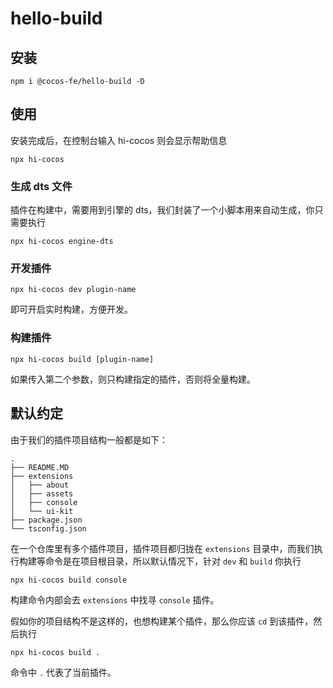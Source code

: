 # hello-build

## 安装

```
npm i @cocos-fe/hello-build -D
```

## 使用

安装完成后，在控制台输入 hi-cocos 则会显示帮助信息

```
npx hi-cocos 
```

### 生成 dts 文件

插件在构建中，需要用到引擎的 dts，我们封装了一个小脚本用来自动生成，你只需要执行 

```
npx hi-cocos engine-dts
```

### 开发插件

```
npx hi-cocos dev plugin-name
```

即可开启实时构建，方便开发。

### 构建插件

```
npx hi-cocos build [plugin-name]
```

如果传入第二个参数，则只构建指定的插件，否则将全量构建。


## 默认约定

由于我们的插件项目结构一般都是如下：
```
.
├── README.MD
├── extensions
│   ├── about
│   ├── assets
│   ├── console
│   └── ui-kit
├── package.json
└── tsconfig.json
```

在一个仓库里有多个插件项目，插件项目都归拢在 `extensions` 目录中，而我们执行构建等命令是在项目根目录，所以默认情况下，针对 `dev` 和 `build` 你执行 

```
npx hi-cocos build console
```
构建命令内部会去 `extensions` 中找寻 `console` 插件。

假如你的项目结构不是这样的，也想构建某个插件，那么你应该 `cd` 到该插件，然后执行

```
npx hi-cocos build .
```
命令中 `.` 代表了当前插件。